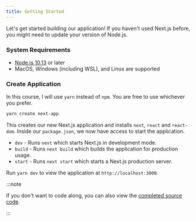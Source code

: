 ```yaml
---
title: Getting Started
---
```


Let's get started building our application!
If you haven't used Next.js before, you might need to update your version of Node.js.

### System Requirements

- [Node.js 10.13](https://nodejs.org/en/) or later
- MacOS, Windows (including WSL), and Linux are supported

### Create Application

In this course, I will use `yarn` instead of `npm`. You are free to use whichever you prefer.

```bash
yarn create next-app
```

This creates our new Next.js application and installs `next`, `react` and `react-dom`.
Inside our `package.json`, we now have access to start the application.

- `dev` - Runs `next` which starts Next.js in development mode.
- `build` - Runs `next build` which builds the application for production usage.
- `start` - Runs `next start` which starts a Next.js production server.

Run `yarn dev` to view the application at `http://localhost:3000`.

:::note

If you don't want to code along, you can also view the [completed source code](https://github.com/leerob/fastfeedback).

:::
